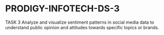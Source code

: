 # PRODIGY-INFOTECH-DS-3
TASK 3 
Analyze and visualize sentiment patterns in social media data to understand public opinion and attitudes towards specific topics or brands.
